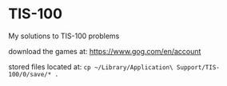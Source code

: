 # TIS-100
My solutions to TIS-100 problems


download the games at:
https://www.gog.com/en/account


stored files located at:
`cp ~/Library/Application\ Support/TIS-100/0/save/* .`
